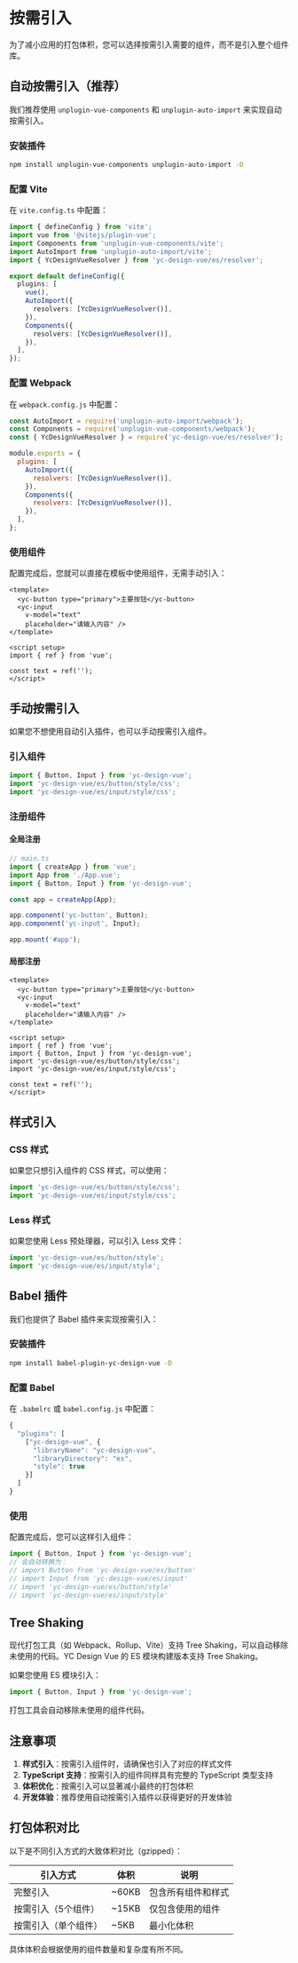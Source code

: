 # 按需引入

为了减小应用的打包体积，您可以选择按需引入需要的组件，而不是引入整个组件库。

## 自动按需引入（推荐）

我们推荐使用 `unplugin-vue-components` 和 `unplugin-auto-import` 来实现自动按需引入。

### 安装插件

```bash
npm install unplugin-vue-components unplugin-auto-import -D
```

### 配置 Vite

在 `vite.config.ts` 中配置：

```typescript
import { defineConfig } from 'vite';
import vue from '@vitejs/plugin-vue';
import Components from 'unplugin-vue-components/vite';
import AutoImport from 'unplugin-auto-import/vite';
import { YcDesignVueResolver } from 'yc-design-vue/es/resolver';

export default defineConfig({
  plugins: [
    vue(),
    AutoImport({
      resolvers: [YcDesignVueResolver()],
    }),
    Components({
      resolvers: [YcDesignVueResolver()],
    }),
  ],
});
```

### 配置 Webpack

在 `webpack.config.js` 中配置：

```javascript
const AutoImport = require('unplugin-auto-import/webpack');
const Components = require('unplugin-vue-components/webpack');
const { YcDesignVueResolver } = require('yc-design-vue/es/resolver');

module.exports = {
  plugins: [
    AutoImport({
      resolvers: [YcDesignVueResolver()],
    }),
    Components({
      resolvers: [YcDesignVueResolver()],
    }),
  ],
};
```

### 使用组件

配置完成后，您就可以直接在模板中使用组件，无需手动引入：

```vue
<template>
  <yc-button type="primary">主要按钮</yc-button>
  <yc-input
    v-model="text"
    placeholder="请输入内容" />
</template>

<script setup>
import { ref } from 'vue';

const text = ref('');
</script>
```

## 手动按需引入

如果您不想使用自动引入插件，也可以手动按需引入组件。

### 引入组件

```typescript
import { Button, Input } from 'yc-design-vue';
import 'yc-design-vue/es/button/style/css';
import 'yc-design-vue/es/input/style/css';
```

### 注册组件

#### 全局注册

```typescript
// main.ts
import { createApp } from 'vue';
import App from './App.vue';
import { Button, Input } from 'yc-design-vue';

const app = createApp(App);

app.component('yc-button', Button);
app.component('yc-input', Input);

app.mount('#app');
```

#### 局部注册

```vue
<template>
  <yc-button type="primary">主要按钮</yc-button>
  <yc-input
    v-model="text"
    placeholder="请输入内容" />
</template>

<script setup>
import { ref } from 'vue';
import { Button, Input } from 'yc-design-vue';
import 'yc-design-vue/es/button/style/css';
import 'yc-design-vue/es/input/style/css';

const text = ref('');
</script>
```

## 样式引入

### CSS 样式

如果您只想引入组件的 CSS 样式，可以使用：

```javascript
import 'yc-design-vue/es/button/style/css';
import 'yc-design-vue/es/input/style/css';
```

### Less 样式

如果您使用 Less 预处理器，可以引入 Less 文件：

```javascript
import 'yc-design-vue/es/button/style';
import 'yc-design-vue/es/input/style';
```

## Babel 插件

我们也提供了 Babel 插件来实现按需引入：

### 安装插件

```bash
npm install babel-plugin-yc-design-vue -D
```

### 配置 Babel

在 `.babelrc` 或 `babel.config.js` 中配置：

```javascript
{
  "plugins": [
    ["yc-design-vue", {
      "libraryName": "yc-design-vue",
      "libraryDirectory": "es",
      "style": true
    }]
  ]
}
```

### 使用

配置完成后，您可以这样引入组件：

```javascript
import { Button, Input } from 'yc-design-vue';
// 会自动转换为：
// import Button from 'yc-design-vue/es/button'
// import Input from 'yc-design-vue/es/input'
// import 'yc-design-vue/es/button/style'
// import 'yc-design-vue/es/input/style'
```

## Tree Shaking

现代打包工具（如 Webpack、Rollup、Vite）支持 Tree Shaking，可以自动移除未使用的代码。YC Design Vue 的 ES 模块构建版本支持 Tree Shaking。

如果您使用 ES 模块引入：

```javascript
import { Button, Input } from 'yc-design-vue';
```

打包工具会自动移除未使用的组件代码。

## 注意事项

1. **样式引入**：按需引入组件时，请确保也引入了对应的样式文件
2. **TypeScript 支持**：按需引入的组件同样具有完整的 TypeScript 类型支持
3. **体积优化**：按需引入可以显著减小最终的打包体积
4. **开发体验**：推荐使用自动按需引入插件以获得更好的开发体验

## 打包体积对比

以下是不同引入方式的大致体积对比（gzipped）：

| 引入方式             | 体积  | 说明               |
| -------------------- | ----- | ------------------ |
| 完整引入             | ~60KB | 包含所有组件和样式 |
| 按需引入（5个组件）  | ~15KB | 仅包含使用的组件   |
| 按需引入（单个组件） | ~5KB  | 最小化体积         |

具体体积会根据使用的组件数量和复杂度有所不同。
